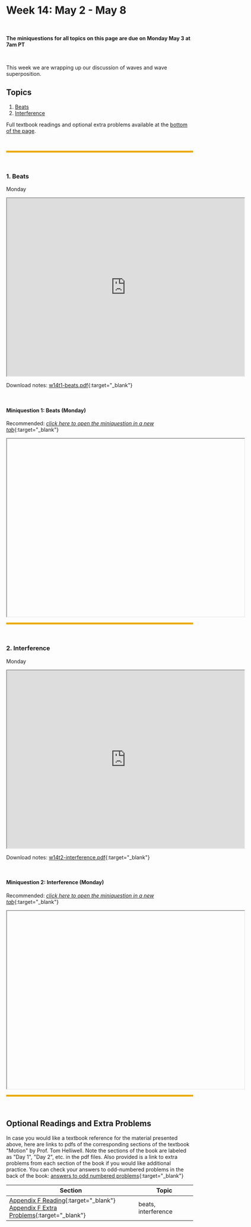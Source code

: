 # Week 14: May 2 - May 8

<br>

**The miniquestions for all topics on this page are due on Monday May 3 at 7am PT**

<br>

This week we are wrapping up our discussion of waves and wave superposition. 

## Topics

1. [Beats](#1-beats)
2. [Interference](#2-interference)

Full textbook readings and optional extra problems available at the [bottom of the page](#optional-readings-and-extra-problems). 
<!--  A single pdf file of all of this week's notes is compiled into **LINK NOT SET**. -->

<br>
<hr style="color:black;background-color:#EAAA00;height:5px">
<br>

### 1. Beats
Monday
<iframe src="https://drive.google.com/file/d/18TfrtfhEPl02lFeuDRMxxHBLPyRxpQSC/preview" width="640" height="480" allowfullscreen>
</iframe>

<br>

Download notes: [w14t1-beats.pdf](https://drive.google.com/file/d/1iRpFBWtDaaxHgKOdbYlu-A6VEiXrgiTK/view?usp=sharing){:target="_blank"}

<br>

#### Miniquestion 1: Beats (Monday)

Recommended: [*click here to open the miniquestion in a new tab*](){:target="_blank"}

<iframe src="" width="640" height="480" frameborder="20" marginheight="0" marginwidth="0">Loading…
</iframe>

<br>
<hr style="color:black;background-color:#EAAA00;height:5px">
<br>


### 2. Interference
Monday
<iframe src="https://drive.google.com/file/d/1ywpJJU9qa4tdFeJh18kj2AETz757g9tz/preview" width="640" height="480" allowfullscreen>
</iframe>

<br>

Download notes: [w14t2-interference.pdf](https://drive.google.com/file/d/1dku0dJP4kIsZQhJ_Y6mT1HOjVtTvtFzR/view?usp=sharing){:target="_blank"}

<br>

#### Miniquestion 2: Interference (Monday)

Recommended: [*click here to open the miniquestion in a new tab*](){:target="_blank"}

<iframe src="" width="640" height="480" frameborder="20" marginheight="0" marginwidth="0">Loading…
</iframe>

<br>
<hr style="color:black;background-color:#EAAA00;height:5px">
<br>

## Optional Readings and Extra Problems

In case you would like a textbook reference for the material presented above, here are links to pdfs of the corresponding sections of the textbook "Motion" by Prof. Tom Helliwell. Note the sections of the book are labeled as "Day 1", "Day 2", etc. in the pdf files. Also provided is a link to extra problems from each section of the book if you would like additional practice. You can check your answers to odd-numbered problems in the back of the book: [answers to odd numbered problems](https://drive.google.com/file/d/1bigFxuodBziViCP_bVSIJRpPI0XdU6Pc/view?usp=sharing){:target="_blank"}


Section | Topic
------- | -----
[Appendix F Reading](){:target="_blank"} <br> [Appendix F Extra Problems](){:target="_blank"} | beats, interference


